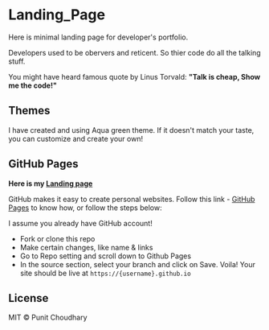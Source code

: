 ﻿# Landing_Page
Here is minimal landing page for developer's portfolio.

Developers used to be obervers and reticent. So thier code do all the talking stuff.

You might have heard famous quote by Linus Torvald:
**"Talk is cheap, Show me the code!"**

## Themes

I have created and using Aqua green theme.
If it doesn't match your taste, you can customize and create your own!
## GitHub Pages

**Here is my [Landing page](https://punit-choudhary.github.io/Landing_page/)**

GitHub makes it easy to create personal websites. Follow this link - [GitHub Pages](https://pages.github.com/) to know how, or follow the steps below:

I assume you already have GitHub account!
* Fork or clone this repo
* Make certain changes, like name & links
* Go to Repo setting and scroll down to Github Pages
* In the source section, select your branch and click on Save.
Voila! Your site should be live at `https://{username}.github.io`


## License

MIT © Punit Choudhary
